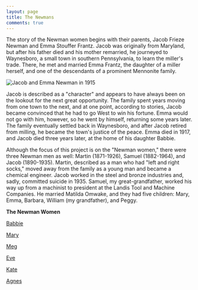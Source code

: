 ```yaml
---
layout: page
title: The Newmans
comments: true
---
```


The story of the Newman women begins with their parents, Jacob Frieze Newman and Emma Stouffer Frantz. Jacob was originally from Maryland, but after his father died and his mother remarried, he journeyed to Waynesboro, a small town in southern Pennsylvania, to learn the miller's trade. There, he met and married Emma Frantz, the daughter of a miller herself, and one of the descendants of a prominent Mennonite family.

![Jacob and Emma Newman in 1915]({{site.baseurl}}/assets/images/jacob-emma-1915.jpg)

Jacob is described as a "character" and appears to have always been on the lookout for the next great opportunity. The family spent years moving from one town to the next, and at one point, according to stories, Jacob became convinced that he had to go West to win his fortune. Emma would not go with him, however, so he went by himself, returning some years later. The family eventually settled back in Waynesboro, and after Jacob retired from milling, he became the town's justice of the peace. Emma died in 1917, and Jacob died three years later, at the home of his daughter Babbie.

Although the focus of this project is on the "Newman women," there were three Newman men as well: Martin (1871-1926), Samuel (1882-1964), and Jacob (1890-1935). Martin, described as a man who had "left and right socks," moved away from the family as a young man and became a chemical engineer. Jacob worked in the steel and bronze industries and, sadly, committed suicide in 1935. Samuel, my great-grandfather, worked his way up from a machinist to president at the Landis Tool and Machine Companies. He married Matilda Omwake, and they had five children: Mary, Emma, Barbara, William (my grandfather), and Peggy.

**The Newman Women**

[Babbie]({{site.baseurl}}/babbie)

[Mary]({{site.baseurl}}/mary)

[Meg]({{site.baseurl}}/meg)

[Eve]({{site.baseurl}}/eve)

[Kate]({{site.baseurl}}/kate)

[Agnes]({{site.baseurl}}/agnes)
